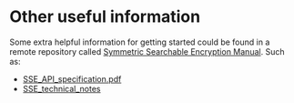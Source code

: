 # Other useful information
Some extra helpful information for getting started could be found in a remote repository called [Symmetric Searchable Encryption Manual](https://gitlab.com/asclepios-project/ssemanual). Such as:

- [SSE_API_specification.pdf](https://gitlab.com/asclepios-project/ssemanual/-/blob/master/SSE_API_specification.pdf)
- [SSE_technical_notes](https://gitlab.com/asclepios-project/ssemanual/-/blob/master/SSE_technical_notes.pdf)